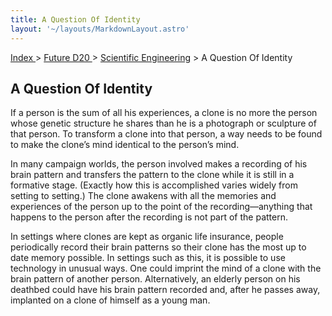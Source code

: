 ```yaml
---
title: A Question Of Identity
layout: '~/layouts/MarkdownLayout.astro'
---
```


[ Index ](/) > [ Future D20 ](/future.d20.srd) > [Scientific Engineering](/future.d20.srd/scientific.engineering) > A Question Of Identity

## A Question Of Identity

If a person is the sum of all his experiences, a clone is no more the person
whose genetic structure he shares than he is a photograph or sculpture of that
person. To transform a clone into that person, a way needs to be found to make
the clone’s mind identical to the person’s mind.

In many campaign worlds, the person involved makes a recording of his brain
pattern and transfers the pattern to the clone while it is still in a
formative stage. (Exactly how this is accomplished varies widely from setting
to setting.) The clone awakens with all the memories and experiences of the
person up to the point of the recording—anything that happens to the person
after the recording is not part of the pattern.

In settings where clones are kept as organic life insurance, people
periodically record their brain patterns so their clone has the most up to
date memory possible. In settings such as this, it is possible to use
technology in unusual ways. One could imprint the mind of a clone with the
brain pattern of another person. Alternatively, an elderly person on his
deathbed could have his brain pattern recorded and, after he passes away,
implanted on a clone of himself as a young man.

